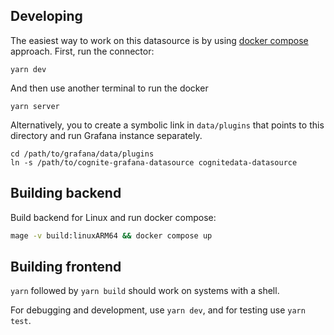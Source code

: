 ## Developing

The easiest way to work on this datasource is by using [docker compose](./docker-compose.yaml) approach. 
First, run the connector:

```
yarn dev
```
And then use another terminal to run the docker

```
yarn server
```

Alternatively, you to create a symbolic link
in `data/plugins` that points to this directory and run Grafana instance separately.

```shell
cd /path/to/grafana/data/plugins
ln -s /path/to/cognite-grafana-datasource cognitedata-datasource
```


## Building backend
Build backend for Linux and run docker compose:
```bash
mage -v build:linuxARM64 && docker compose up
```

## Building frontend

`yarn` followed by `yarn build` should work on systems with a shell.

For debugging and development, use `yarn dev`, and for testing use `yarn test`.
